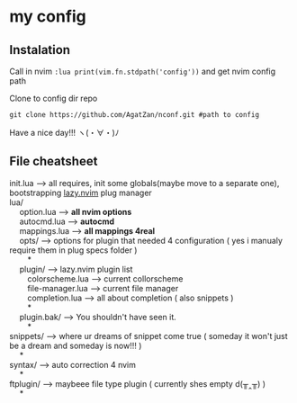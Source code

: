 # my config

## Instalation
Call in nvim `:lua print(vim.fn.stdpath('config'))` and get nvim config path

Clone to config dir repo
```
git clone https://github.com/AgatZan/nconf.git #path to config
```
Have a nice day!!! ヽ(・∀・)ﾉ

## File cheatsheet

init.lua --> all requires, init some globals(maybe move to a separate one), bootstrapping [lazy.nvim](https://github.com/folke/lazy.nvim) plug manager  
lua/  
&emsp;    option.lua --> **all nvim options**  
&emsp;    autocmd.lua --> **autocmd**  
&emsp;    mappings.lua --> **all mappings 4real**  
&emsp;    opts/ --> options for plugin that needed 4 configuration ( yes i manualy require them in plug specs folder )  
&emsp;&emsp;        *  
&emsp;    plugin/ --> lazy.nvim plugin list  
&emsp;&emsp;        colorscheme.lua --> current collorscheme  
&emsp;&emsp;        file-manager.lua --> current file manager  
&emsp;&emsp;        completion.lua --> all about completion ( also snippets )  
&emsp;&emsp;        *  
&emsp;    plugin.bak/ --> You shouldn't have seen it.  
&emsp;&emsp;        *  
snippets/ --> where ur dreams of snippet come true ( someday it won't just be a dream and someday is now!!! )  
&emsp;    *  
syntax/ --> auto correction 4 nvim  
&emsp;    *  
ftplugin/ --> maybeee file type plugin ( currently shes empty   d(╥‸╥)   )  
&emsp;    *  
